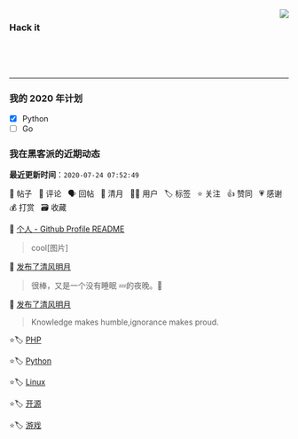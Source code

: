 <img align='right' src='https://github-readme-stats.vercel.app/api?username=1nfsr&show_icons=true&&hide=["contribs","issues","stars"]&&hide_border=true&&hide_title=true' />


### Hack it

<br />
<br />
<br />
<hr />

### 我的 2020 年计划

- [x] Python
- [ ] Go

<!--events start -->

### 我在黑客派的近期动态

  **最近更新时间**：`2020-07-24 07:52:49`

📝 帖子 &nbsp; 💬 评论 &nbsp; 🗣 回帖 &nbsp; 🌙 清月 &nbsp; 👨‍💻 用户 &nbsp; 🏷️ 标签 &nbsp; ⭐️ 关注 &nbsp; 👍 赞同 &nbsp; 💗 感谢 &nbsp; 💰 打赏 &nbsp; 🗃 收藏


💬 [个人 - Github Profile README](https://hacpai.com/article/1595075885588/comment/1595548286287#comments)

  > cool[图片]

🌙 [发布了清风明月](https://hacpai.com/member/Infsr/breezemoons/1595548191323)

  > 很棒，又是一个没有睡眠 💤的夜晚。🎉

🌙 [发布了清风明月](https://hacpai.com/member/Infsr/breezemoons/1595515540142)

  > Knowledge makes humble,ignorance makes proud.

⭐️🏷️ [PHP](https://hacpai.com/tag/php)

  > 

⭐️🏷️ [Python](https://hacpai.com/tag/python)

  > 

⭐️🏷️ [Linux](https://hacpai.com/tag/linux)

  > 

⭐️🏷️ [开源](https://hacpai.com/tag/opensource)

  > 

⭐️🏷️ [游戏](https://hacpai.com/tag/game)

  > 


<!--events end -->
